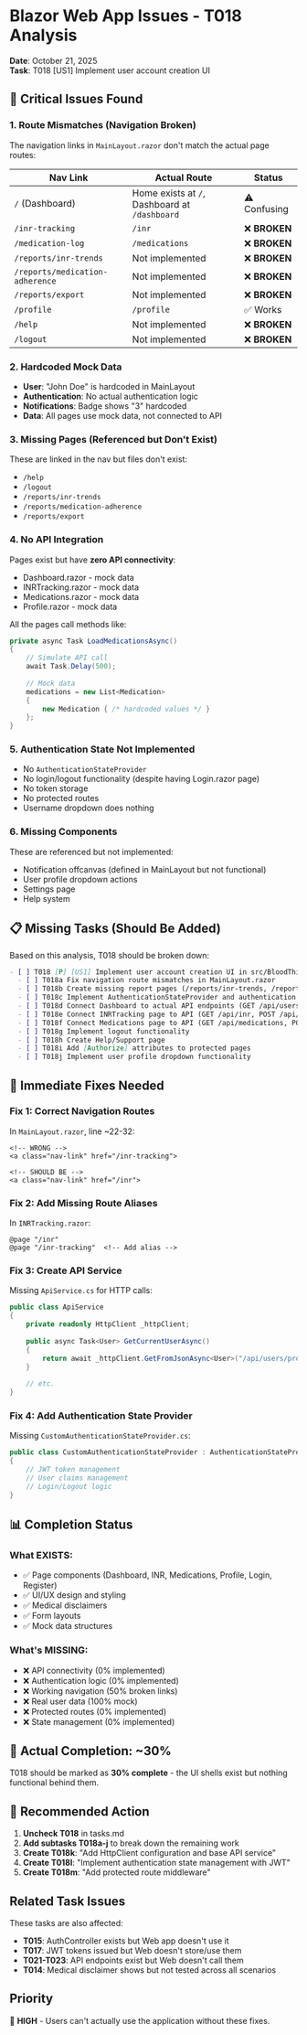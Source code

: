 # Blazor Web App Issues - T018 Analysis

**Date**: October 21, 2025  
**Task**: T018 [US1] Implement user account creation UI

## 🚨 Critical Issues Found

### 1. Route Mismatches (Navigation Broken)

The navigation links in `MainLayout.razor` don't match the actual page routes:

| Nav Link | Actual Route | Status |
|----------|--------------|--------|
| `/` (Dashboard) | Home exists at `/`, Dashboard at `/dashboard` | ⚠️ Confusing |
| `/inr-tracking` | `/inr` | ❌ **BROKEN** |
| `/medication-log` | `/medications` | ❌ **BROKEN** |
| `/reports/inr-trends` | Not implemented | ❌ **BROKEN** |
| `/reports/medication-adherence` | Not implemented | ❌ **BROKEN** |
| `/reports/export` | Not implemented | ❌ **BROKEN** |
| `/profile` | `/profile` | ✅ Works |
| `/help` | Not implemented | ❌ **BROKEN** |
| `/logout` | Not implemented | ❌ **BROKEN** |

### 2. Hardcoded Mock Data

- **User**: "John Doe" is hardcoded in MainLayout
- **Authentication**: No actual authentication logic
- **Notifications**: Badge shows "3" hardcoded
- **Data**: All pages use mock data, not connected to API

### 3. Missing Pages (Referenced but Don't Exist)

These are linked in the nav but files don't exist:
- `/help`
- `/logout` 
- `/reports/inr-trends`
- `/reports/medication-adherence`
- `/reports/export`

### 4. No API Integration

Pages exist but have **zero API connectivity**:
- Dashboard.razor - mock data
- INRTracking.razor - mock data
- Medications.razor - mock data
- Profile.razor - mock data

All the pages call methods like:
```csharp
private async Task LoadMedicationsAsync()
{
    // Simulate API call
    await Task.Delay(500);
    
    // Mock data
    medications = new List<Medication>
    {
        new Medication { /* hardcoded values */ }
    };
}
```

### 5. Authentication State Not Implemented

- No `AuthenticationStateProvider`
- No login/logout functionality (despite having Login.razor page)
- No token storage
- No protected routes
- Username dropdown does nothing

### 6. Missing Components

These are referenced but not implemented:
- Notification offcanvas (defined in MainLayout but not functional)
- User profile dropdown actions
- Settings page
- Help system

## 📋 Missing Tasks (Should Be Added)

Based on this analysis, T018 should be broken down:

```markdown
- [ ] T018 [P] [US1] Implement user account creation UI in src/BloodThinnerTracker.Mobile/Pages/ and src/BloodThinnerTracker.Web/Pages/
  - [ ] T018a Fix navigation route mismatches in MainLayout.razor
  - [ ] T018b Create missing report pages (/reports/inr-trends, /reports/medication-adherence, /reports/export)
  - [ ] T018c Implement AuthenticationStateProvider and authentication logic
  - [ ] T018d Connect Dashboard to actual API endpoints (GET /api/users/profile, GET /api/medications, GET /api/inr)
  - [ ] T018e Connect INRTracking page to API (GET /api/inr, POST /api/inr)
  - [ ] T018f Connect Medications page to API (GET /api/medications, POST /api/medications)
  - [ ] T018g Implement logout functionality
  - [ ] T018h Create Help/Support page
  - [ ] T018i Add [Authorize] attributes to protected pages
  - [ ] T018j Implement user profile dropdown functionality
```

## 🔧 Immediate Fixes Needed

### Fix 1: Correct Navigation Routes

In `MainLayout.razor`, line ~22-32:
```razor
<!-- WRONG -->
<a class="nav-link" href="/inr-tracking">

<!-- SHOULD BE -->
<a class="nav-link" href="/inr">
```

### Fix 2: Add Missing Route Aliases

In `INRTracking.razor`:
```razor
@page "/inr"
@page "/inr-tracking"  <!-- Add alias -->
```

### Fix 3: Create API Service

Missing `ApiService.cs` for HTTP calls:
```csharp
public class ApiService
{
    private readonly HttpClient _httpClient;
    
    public async Task<User> GetCurrentUserAsync()
    {
        return await _httpClient.GetFromJsonAsync<User>("/api/users/profile");
    }
    
    // etc.
}
```

### Fix 4: Add Authentication State Provider

Missing `CustomAuthenticationStateProvider.cs`:
```csharp
public class CustomAuthenticationStateProvider : AuthenticationStateProvider
{
    // JWT token management
    // User claims management
    // Login/Logout logic
}
```

## 📊 Completion Status

### What EXISTS:
- ✅ Page components (Dashboard, INR, Medications, Profile, Login, Register)
- ✅ UI/UX design and styling
- ✅ Medical disclaimers
- ✅ Form layouts
- ✅ Mock data structures

### What's MISSING:
- ❌ API connectivity (0% implemented)
- ❌ Authentication logic (0% implemented)
- ❌ Working navigation (50% broken links)
- ❌ Real user data (100% mock)
- ❌ Protected routes (0% implemented)
- ❌ State management (0% implemented)

## 🎯 Actual Completion: ~30%

T018 should be marked as **30% complete** - the UI shells exist but nothing functional behind them.

## 📝 Recommended Action

1. **Uncheck T018** in tasks.md
2. **Add subtasks T018a-j** to break down the remaining work
3. **Create T018k**: "Add HttpClient configuration and base API service"
4. **Create T018l**: "Implement authentication state management with JWT"
5. **Create T018m**: "Add protected route middleware"

## Related Task Issues

These tasks are also affected:
- **T015**: AuthController exists but Web app doesn't use it
- **T017**: JWT tokens issued but Web doesn't store/use them
- **T021-T023**: API endpoints exist but Web doesn't call them
- **T014**: Medical disclaimer shows but not tested across all scenarios

## Priority

🔴 **HIGH** - Users can't actually use the application without these fixes.

